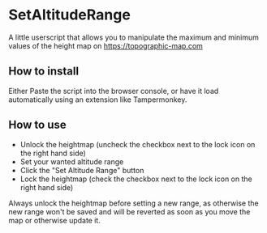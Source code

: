 # SetAltitudeRange
A little userscript that allows you to manipulate the maximum and minimum values of the height map on https://topographic-map.com

## How to install ##
Either Paste the script into the browser console, or have it load automatically using an extension like Tampermonkey.

## How to use ##
 - Unlock the heightmap (uncheck the checkbox next to the lock icon on the right hand side)
 - Set your wanted altitude range
 - Click the "Set Altitude Range" button
 - Lock the heightmap (check the checkbox next to the lock icon on the right hand side)

Always unlock the heightmap before setting a new range, as otherwise the new range won't be saved and will be reverted as soon as you move the map or otherwise update it.
